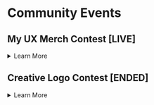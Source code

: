 # Community Events

## My UX Merch Contest **[LIVE]**

<details>
  
  <summary> Learn More </summary>  
  
Calling all designers!

Share your UX designs and swag mock ups for a chance to win UX tokens! If you have ideas for some cool UX merch, now is your chance to bring it to life. Get creative and show us your swag! 😎

**Submitting Your Entry**

To enter, share your design on Twitter using **#MyUXMerch** and tagging **[@Umee_CrossChain](https://twitter.com/Umee_CrossChain)** by **May 12th at 15:00 UTC.**

_Participants can also retweet [this post](https://twitter.com/Umee_CrossChain/status/1522272506924748802?s=20&t=P8asuh_ysfeiWr01hG00ow) (optional) for an additional chance to win._

**Rewards Structure**

- 1st Place: 2,500 UX
- 2nd Place: 1,500 UX each
- Runner Ups (3): 500 UX each
- Random Participants who also retweet (5): 200 UX each
  _Winners will be tagged on Twitter by **May 17th** with instructions to receive their rewards._

**Sample Ideas**

- T-shirts
- Stickers
- Socks
- Hats
- Hoodies
- Beanies
- Sunglasses
- Koozies
- Stuffed animals / toys
- Mugs
- _Any other swag you can think of!_

**Helpful Resources**

- [UX Branding assets](https://drive.google.com/drive/folders/1A9G2HM5RAka4FLGyVvRC4NeazpAYBh7Z?usp=sharing)
- [Sticker Mule](https://www.stickermule.com/) - sticker mockups;
- [Printful](https://www.printful.com/) - other merch mockups;

**Tips**

- Creativity is key;
- Engagement (likes, comments, retweets) will be heavily considered by the judges - participants are encouraged to share their submissions in the **#marketing** channel on the [UX Discord server](https://discord.gg/uxchain) to get additional exposure;
- Keep it real - mockups that can easily be brought to life are more desirable than far-out ones.

**Rules**

- By submitting your work, you grant UX permission to use your design on future marketing campaigns;
- Must be following **[@Umee_CrossChain](https://twitter.com/Umee_CrossChain)** to be eligible to win;
- Participants can enter as many times as they’d like, but can only win once;
- All submissions must be your own original work;
- All submissions must be shared by **May 12th at 15:00 UTC.**

**Good luck!**

  </details>
  
  
## Creative Logo Contest [ENDED]

<details>
<summary> Learn More </summary>

**Skills Required:** _Creativity_

**Experience:** _Beginner_

In honor of UX’s rebranding, we invite you to participate in UX’s Creative Logo Contest! Get to know our new logo, colors, and of course Adora, our new mascot. Let’s get into the details and see who can create something cool. 😎

**TL; DR**

Recreate the new UX logo in your own style and share it on Twitter using **#MyUXLogo** and tagging **[@Umee_CrossChain](https://twitter.com/Umee_CrossChain)** by March 11, 2022 @ 15:00 UTC for a chance to win UX tokens!

**Details**

Creativity is key! The more out of the box, the better! As long as your submission(s) involves a creative twist on the new UX logo, you will be eligible to win. Here are some ideas of different mediums you can recreate the UX logo in:

- Drawings
- Pantings
- Grahic Design/Photoshop
- Collages (Digital or handmade)
- Woodwork
- Baked Goods
- ASCII Art
- Resin Art
- And anything else you can think of!

**Winners will be selected by the UX team based on:**

- Creativity
- Quality
- Popularity (likes, comments, retweets)

_Hint: to get more exposure on your submission you can share it in the [#designers](https://discord.gg/uxchain) channel on the UX Discord server._

Still want to participate but don’t think of yourself as a creative? Not to worry! You’re still eligible to win UX rewards by retweeting this [tweet](https://twitter.com/Umee_CrossChain/status/1499067194340167680?s=20&t=xldgypQozqj2BKcDgE61lw).

**How To Enter**

- Recreate the UX logo in your own style
- Share an image/gif/video of your creation on Twitter and tag **[@Umee_CrossChain](https://twitter.com/Umee_CrossChain)** in the post with **#MyUXLogo** by March 11 @ 15:00 UTC

**Resources**

- [Branding assets](https://drive.google.com/drive/folders/1A9G2HM5RAka4FLGyVvRC4NeazpAYBh7Z?usp=sharing)
- [Website](https://ux.xyz/)
- [Web App](https://app.ux.xyz/#/)

**Rewards**

- 1st Place - 2,000 UX
- 2nd Place - 1,500 UX
- 3rd Place - 1,000 UX
- 10 random people who retweet the original post will receive 250 UX each

_Winners will be announced on Twitter, and given instructions on how to receive their rewards. Rewards will be claimable on March 16th, 2022._

**Rules**

- Participants must be following **[@Umee_CrossChain](https://twitter.com/Umee_CrossChain)** to win
- Entries must tag **[@Umee_CrossChain](https://twitter.com/Umee_CrossChain)** and use **#MyUXLogo** and be shared before March 11 @ 15:00 UTC in order to be considered valid
- Participants are welcome to submit as many entries as they’d like, as long as they are all original
- The level of engagement (likes, comments, retweets) a submission has will be taken into consideration by judges, so be sure to share your post with friends
- Winners will be selected by March 16th, 2022 at the UX team’s discretion

**Good luck!**

</details>
